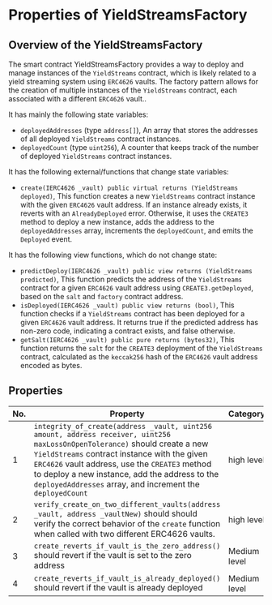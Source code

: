 # Properties of YieldStreamsFactory

## Overview of the YieldStreamsFactory

The smart contract YieldStreamsFactory provides a way to deploy and manage instances of the `YieldStreams` contract, which is likely related to a yield streaming system using `ERC4626` vaults. The factory pattern allows for the creation of multiple instances of the `YieldStreams` contract, each associated with a different `ERC4626` vault..

It has mainly the following state variables:
* `deployedAddresses` (type `address[]`), An array that stores the addresses of all deployed `YieldStreams` contract instances.
* `deployedCount` (type `uint256`), A counter that keeps track of the number of deployed `YieldStreams` contract instances.


It has the following external/functions that change state variables:
* `create(IERC4626 _vault) public virtual returns (YieldStreams deployed)`, This function creates a new `YieldStreams` contract instance with the given `ERC4626` vault address. If an instance already exists, it reverts with an `AlreadyDeployed` error. Otherwise, it uses the `CREATE3` method to deploy a new instance, adds the address to the `deployedAddresses` array, increments the `deployedCount`, and emits the `Deployed` event.

It has the following view functions, which do not change state:
* `predictDeploy(IERC4626 _vault) public view returns (YieldStreams predicted)`, This function predicts the address of the `YieldStreams` contract for a given `ERC4626` vault address using `CREATE3.getDeployed`, based on the `salt` and `factory` contract address.
* `isDeployed(IERC4626 _vault) public view returns (bool)`, This function checks if a `YieldStreams` contract has been deployed for a given `ERC4626` vault address. It returns true if the predicted address has non-zero code, indicating a contract exists, and false otherwise.
* `getSalt(IERC4626 _vault) public pure returns (bytes32)`, This function returns the `salt` for the `CREATE3` deployment of the `YieldStreams` contract, calculated as the `keccak256` hash of the `ERC4626` vault address encoded as bytes.

## Properties

| No. | Property  | Category | Priority | Specified | Verified | Report |
| ---- | --------  | -------- | -------- | -------- | -------- | -------- |
| 1 | `integrity_of_create(address _vault, uint256 amount, address receiver, uint256 maxLossOnOpenTolerance)` should create a new `YieldStreams` contract instance with the given `ERC4626` vault address, use the `CREATE3` method to deploy a new instance, add the address to the `deployedAddresses` array, and increment the `deployedCount` | high level | high | Y | Y | [Link](https://prover.certora.com/output/729163/6aef79050dbc4f848ae05dce290ec294?anonymousKey=45508808cde47f6d66905b39fd21f2909e6b1be3) |
| 2 | `verify_create_on_two_different_vaults(address _vault, address _vaultNew)` should should verify the correct behavior of the `create` function when called with two different ERC4626 vaults. | high level | high | Y | Y | [Link](https://prover.certora.com/output/729163/b56141b1d63d47af8fe44a3fccbf1574?anonymousKey=08a3b472ae321566cbd96c39e192c36e0242cf1b) |
| 3 | `create_reverts_if_vault_is_the_zero_address()` should revert if the vault is set to the zero address | Medium level | unit test | Y | Y | [Link](https://prover.certora.com/output/729163/5fec3136e8d24ff5b847d5b9dd795026?anonymousKey=f35bd78303ee967272ee3d85a4a28701de931ee2) |
| 4 | `create_reverts_if_vault_is_already_deployed()` should revert if the vault is already deployed | Medium level | unit test | Y | Y | [Link](https://prover.certora.com/output/729163/5fec3136e8d24ff5b847d5b9dd795026?anonymousKey=f35bd78303ee967272ee3d85a4a28701de931ee2) |
